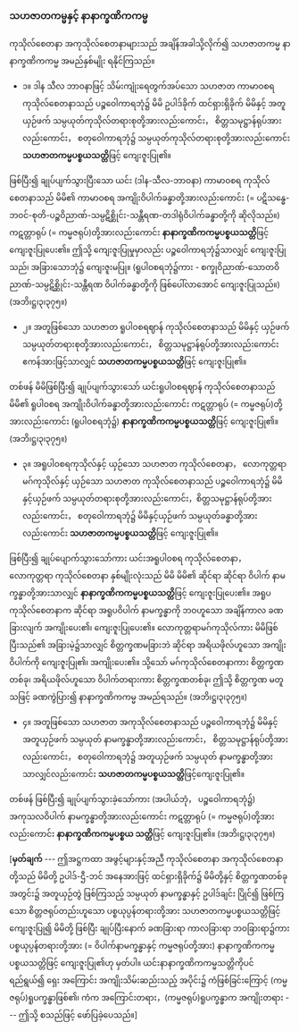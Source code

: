 ### သဟဇာတကမ္မနှင့် နာနာက္ခဏိကကမ္မ

ကုသိုလ်စေတနာ အကုသိုလ်စေတနာများသည် အချိန်အခါသို့လိုက်၍ သဟဇာတကမ္မ နာနာက္ခဏိကကမ္မ အမည်နှစ်မျိုး ရနိုင်ကြသည်။

- ၁။ ဒါန သီလ ဘာဝနာဖြင့် သိမ်းကျုံးရေတွက်အပ်သော သဟဇာတ ကာမာဝစရ ကုသိုလ်စေတနာသည် ပဉ္စဝေါကာရဘုံ၌ မိမိ ဥပါဒ်ခိုက် ထင်ရှားရှိခိုက် မိမိနှင့် အတူယှဉ်ဖက် သမ္ပယုတ်ကုသိုလ်တရားစုတို့အားလည်းကောင်း， စိတ္တသမုဋ္ဌာန်ရုပ်အားလည်းကောင်း， စတုဝေါကာရဘုံ၌ သမ္ပယုတ်ကုသိုလ်တရားစုတို့အားလည်းကောင်း **သဟဇာတကမ္မပစ္စယသတ္တိ**ဖြင့် ကျေးဇူးပြု၏။

ဖြစ်ပြီး၍ ချုပ်ပျက်သွားပြီးသော ယင်း (ဒါန-သီလ-ဘာဝနာ) ကာမာဝစရ ကုသိုလ်စေတနာသည် မိမိ၏ ကာမာဝစရ အကျိုးဝိပါက်ခန္ဓာတို့အားလည်းကောင်း (= ပဋိသန္ဓေ-ဘဝင်-စုတိ-ပဉ္စဝိညာဏ်-သမ္ပဋိစ္ဆိုင်း-သန္တီရဏ-တဒါရုံဝိပါက်ခန္ဓာတို့ကို ဆိုလိုသည်။) ကဋတ္တာရုပ် (= ကမ္မဇရုပ်)တို့အားလည်းကောင်း **နာနာက္ခဏိကကမ္မပစ္စယသတ္တိ**ဖြင့် ကျေးဇူးပြုပေး၏။ 
ဤသို့ ကျေးဇူးပြုမှုမှာလည်း ပဉ္စဝေါကာရဘုံ၌သာလျှင် ကျေးဇူးပြုသည်၊ အခြားသောဘုံ၌ ကျေးဇူးမပြု။ 
(ရူပါဝစရဘုံ၌ကား - စက္ခုဝိညာဏ်-သောတဝိညာဏ်-သမ္ပဋိစ္ဆိုင်း-သန္တီရဏ ဝိပါက်ခန္ဓာတို့ကို ဖြစ်ပေါ်လာအောင် ကျေးဇူးပြုသည်။) (အဘိ၊ဋ္ဌ၊၃၊၃၇၅။)

- ၂။ အတူဖြစ်သော သဟဇာတ ရူပါဝစရဈာန် ကုသိုလ်စေတနာသည် မိမိနှင့် ယှဉ်ဖက် သမ္ပယုတ်တရားစုတို့အားလည်းကောင်း， စိတ္တသမုဋ္ဌာန်ရုပ်တို့အားလည်းကောင်း ဧကန်အားဖြင့်သာလျှင် **သဟဇာတကမ္မပစ္စယသတ္တိ**ဖြင့် ကျေးဇူးပြု၏။

တစ်ဖန် မိမိဖြစ်ပြီး၍ ချုပ်ပျက်သွားသော် ယင်းရူပါဝစရဈာန် ကုသိုလ်စေတနာသည် မိမိ၏ ရူပါဝစရ အကျိုးဝိပါက်ခန္ဓာတို့အားလည်းကောင်း ကဋတ္တာရုပ် (= ကမ္မဇရုပ်)တို့အားလည်းကောင်း (ရူပါဝစရဘုံ၌) **နာနာက္ခဏိကကမ္မပစ္စယသတ္တိ**ဖြင့် ကျေးဇူးပြု၏။ (အဘိ၊ဋ္ဌ၊၃၊၃၇၅။)

- ၃။ အရူပါဝစရကုသိုလ်နှင့် ယှဉ်သော သဟဇာတ ကုသိုလ်စေတနာ， လောကုတ္တရာမဂ်ကုသိုလ်နှင့် ယှဉ်သော သဟဇာတ ကုသိုလ်စေတနာသည် ပဉ္စဝေါကာရဘုံ၌ မိမိနှင့်ယှဉ်ဖက် သမ္ပယုတ်တရားစုတို့အားလည်းကောင်း，စိတ္တသမုဋ္ဌာန်ရုပ်တို့အားလည်းကောင်း， စတုဝေါကာရဘုံ၌ မိမိနှင့်ယှဉ်ဖက် သမ္ပယုတ်ခန္ဓာတို့အားလည်းကောင်း **သဟဇာတကမ္မပစ္စယသတ္တိ**ဖြင့် ကျေးဇူးပြု၏။

ဖြစ်ပြီး၍ ချုပ်ပျောက်သွားသော်ကား ယင်းအရူပါဝစရ ကုသိုလ်စေတနာ， လောကုတ္တရာ ကုသိုလ်စေတနာ နှစ်မျိုးလုံးသည် မိမိ မိမိ၏ ဆိုင်ရာ ဆိုင်ရာ ဝိပါက် နာမက္ခန္ဓာတို့အားသာလျှင် **နာနာက္ခဏိကကမ္မပစ္စယသတ္တိ**ဖြင့် ကျေးဇူးပြုပေး၏။ 
အရူပကုသိုလ်စေတနာက ဆိုင်ရာ အရူပဝိပါက် နာမက္ခန္ဓာကို ဘဝဟူသော အချိန်ကာလ ခဏခြားလျက် အကျိုးပေး၏၊ ကျေးဇူးပြုပေး၏။ 
လောကုတ္တရာမဂ်ကုသိုလ်ကား မိမိဖြစ်ပြီးသည်၏ အခြားမဲ့၌သာလျှင် စိတ္တက္ခဏမခြားဘဲ ဆိုင်ရာ အရိယဖိုလ်ဟူသော အကျိုးဝိပါက်ကို ကျေးဇူးပြု၏၊ အကျိုးပေး၏။ 
သို့သော် မဂ်ကုသိုလ်စေတနာကား စိတ္တက္ခဏတစ်ခု၊ အရိယဖိုလ်ဟူသော ဝိပါက်တရားကား စိတ္တက္ခဏတစ်ခု၊ ဤသို့ စိတ္တက္ခဏ မတူသဖြင့် ခဏကွဲပြား၍ နာနာက္ခဏိကကမ္မ အမည်ရသည်။ (အဘိ၊ဋ္ဌ၊၃၊၃၇၅။)

- ၄။ အတူဖြစ်သော သဟဇာတ အကုသိုလ်စေတနာသည် ပဉ္စဝေါကာရဘုံ၌ မိမိနှင့် အတူယှဉ်ဖက် သမ္ပယုတ် နာမက္ခန္ဓာတို့အားလည်းကောင်း， စိတ္တသမုဋ္ဌာန်ရုပ်တို့အားလည်းကောင်း， စတုဝေါကာရဘုံ၌ အတူယှဉ်ဖက် သမ္ပယုတ် နာမက္ခန္ဓာတို့အားသာလျှင်လည်းကောင်း **သဟဇာတကမ္မပစ္စယသတ္တိ**ဖြင့်ကျေးဇူးပြု၏။

တစ်ဖန် ဖြစ်ပြီး၍ ချုပ်ပျက်သွားခဲ့သော်ကား (အပါယ်ဘုံ， ပဉ္စဝေါကာရဘုံ၌) အကုသလဝိပါက် နာမက္ခန္ဓာတို့အားလည်းကောင်း ကဋတ္တာရုပ် (= ကမ္မဇရုပ်)တို့အားလည်းကောင်း **နာနာက္ခဏိကကမ္မပစ္စယ သတ္တိ**ဖြင့် ကျေးဇူးပြု၏။ (အဘိ၊ဋ္ဌ၊၃၊၃၇၅။)

[**မှတ်ချက်** --- ဤအဋ္ဌကထာ အဖွင့်များနှင့်အညီ ကုသိုလ်စေတနာ အကုသိုလ်စေတနာတို့သည် မိမိတို့ ဥပါဒ်-ဌီ-ဘင် အနေအားဖြင့် ထင်ရှားရှိခိုက်၌ မိမိတို့နှင့် စိတ္တက္ခဏတစ်ခုအတွင်း၌ အတူယှဉ်တွဲ ဖြစ်ကြသည့် သမ္ပယုတ် နာမက္ခန္ဓာနှင့် ဥပါဒ်ချင်း ပြိုင်၍ ဖြစ်ကြသော စိတ္တဇရုပ်တည်းဟူသော ပစ္စယုပ္ပန်တရားတို့အား သဟဇာတကမ္မပစ္စယသတ္တိဖြင့် ကျေးဇူးပြု၍ မိမိတို့ ဖြစ်ပြီး ချုပ်ပြီးနောက် ခဏခြားရာ ကာလခြားရာ ဘဝခြားရာ၌ကား ပစ္စယုပ္ပန်တရားတို့အား (= ဝိပါက်နာမက္ခန္ဓာနှင့် ကမ္မဇရုပ်တို့အား) နာနာက္ခဏိကကမ္မပစ္စယသတ္တိဖြင့် ကျေးဇူးပြု၏ဟု မှတ်ပါ။ 
ယင်းနာနာက္ခဏိကကမ္မသတ္တိကိုပင် ရည်ရွယ်၍ ရှေး အကြောင်း အကျိုးသိမ်းဆည်းသည့် အပိုင်း၌ ကံဖြစ်ခြင်းကြောင့် (ကမ္မဇရုပ်)ရူပက္ခန္ဓာဖြစ်၏၊ ကံက အကြောင်းတရား，(ကမ္မဇရုပ်)ရူပက္ခန္ဓာက အကျိုးတရား --- ဤသို့ စသည်ဖြင့် ဖော်ပြခဲ့ပေသည်။]
